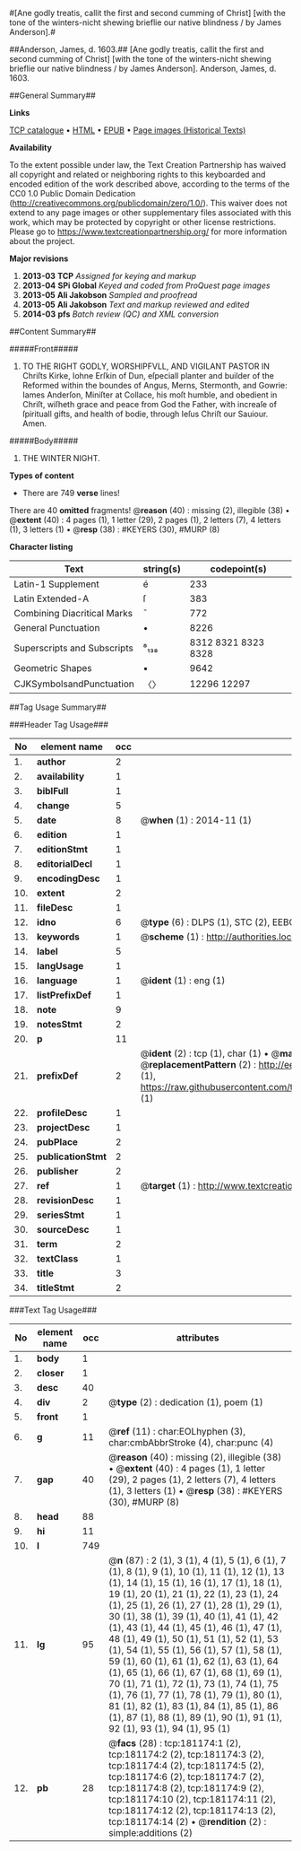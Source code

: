 #[Ane godly treatis, callit the first and second cumming of Christ] [with the tone of the winters-nicht shewing brieflie our native blindness / by James Anderson].#

##Anderson, James, d. 1603.##
[Ane godly treatis, callit the first and second cumming of Christ] [with the tone of the winters-nicht shewing brieflie our native blindness / by James Anderson].
Anderson, James, d. 1603.

##General Summary##

**Links**

[TCP catalogue](http://www.ota.ox.ac.uk/tcp/)  • 
[HTML](http://tei.it.ox.ac.uk/tcp/Texts-HTML/free/B07/B07160.html)  • 
[EPUB](http://tei.it.ox.ac.uk/tcp/Texts-EPUB/free/B07/B07160.epub) • 
[Page images (Historical Texts)](https://historicaltexts.jisc.ac.uk/eebo-60449074e)

**Availability**

To the extent possible under law, the Text Creation Partnership has waived all copyright and related or neighboring rights to this keyboarded and encoded edition of the work described above, according to the terms of the CC0 1.0 Public Domain Dedication (http://creativecommons.org/publicdomain/zero/1.0/). This waiver does not extend to any page images or other supplementary files associated with this work, which may be protected by copyright or other license restrictions. Please go to https://www.textcreationpartnership.org/ for more information about the project.

**Major revisions**

1. __2013-03__ __TCP__ *Assigned for keying and markup*
1. __2013-04__ __SPi Global__ *Keyed and coded from ProQuest page images*
1. __2013-05__ __Ali Jakobson__ *Sampled and proofread*
1. __2013-05__ __Ali Jakobson__ *Text and markup reviewed and edited*
1. __2014-03__ __pfs__ *Batch review (QC) and XML conversion*

##Content Summary##

#####Front#####

1. TO THE RIGHT GODLY, WORSHIPFVLL, AND VIGILANT PASTOR IN Chriſts Kirke, Iohne Erſkin of Dun, eſpeciall planter and builder of the Reformed within the boundes of Angus, Merns, Stermonth, and Gowrie: Iames Anderſon, Miniſter at Collace, his moſt humble, and obedient in Chriſt, wiſheth grace and peace from God the Father, with increaſe of ſpirituall gifts, and health of bodie, through Ieſus Chriſt our Sauiour. Amen.

#####Body#####

1. THE WINTER NIGHT.

**Types of content**

  * There are 749 **verse** lines!

There are 40 **omitted** fragments! 
 @__reason__ (40) : missing (2), illegible (38)  •  @__extent__ (40) : 4 pages (1), 1 letter (29), 2 pages (1), 2 letters (7), 4 letters (1), 3 letters (1)  •  @__resp__ (38) : #KEYERS (30), #MURP (8)

**Character listing**


|Text|string(s)|codepoint(s)|
|---|---|---|
|Latin-1 Supplement|é|233|
|Latin Extended-A|ſ|383|
|Combining             Diacritical Marks|̄|772|
|General Punctuation|•|8226|
|Superscripts             and Subscripts|⁸₁₃₈|8312 8321 8323 8328|
|Geometric Shapes|▪|9642|
|CJKSymbolsandPunctuation|〈〉|12296 12297|

##Tag Usage Summary##

###Header Tag Usage###

|No|element name|occ|attributes|
|---|---|---|---|
|1.|__author__|2||
|2.|__availability__|1||
|3.|__biblFull__|1||
|4.|__change__|5||
|5.|__date__|8| @__when__ (1) : 2014-11 (1)|
|6.|__edition__|1||
|7.|__editionStmt__|1||
|8.|__editorialDecl__|1||
|9.|__encodingDesc__|1||
|10.|__extent__|2||
|11.|__fileDesc__|1||
|12.|__idno__|6| @__type__ (6) : DLPS (1), STC (2), EEBO-CITATION (1), OCLC (1), VID (1)|
|13.|__keywords__|1| @__scheme__ (1) : http://authorities.loc.gov/ (1)|
|14.|__label__|5||
|15.|__langUsage__|1||
|16.|__language__|1| @__ident__ (1) : eng (1)|
|17.|__listPrefixDef__|1||
|18.|__note__|9||
|19.|__notesStmt__|2||
|20.|__p__|11||
|21.|__prefixDef__|2| @__ident__ (2) : tcp (1), char (1)  •  @__matchPattern__ (2) : ([0-9\-]+):([0-9IVX]+) (1), (.+) (1)  •  @__replacementPattern__ (2) : http://eebo.chadwyck.com/downloadtiff?vid=$1&page=$2 (1), https://raw.githubusercontent.com/textcreationpartnership/Texts/master/tcpchars.xml#$1 (1)|
|22.|__profileDesc__|1||
|23.|__projectDesc__|1||
|24.|__pubPlace__|2||
|25.|__publicationStmt__|2||
|26.|__publisher__|2||
|27.|__ref__|1| @__target__ (1) : http://www.textcreationpartnership.org/docs/. (1)|
|28.|__revisionDesc__|1||
|29.|__seriesStmt__|1||
|30.|__sourceDesc__|1||
|31.|__term__|2||
|32.|__textClass__|1||
|33.|__title__|3||
|34.|__titleStmt__|2||


###Text Tag Usage###

|No|element name|occ|attributes|
|---|---|---|---|
|1.|__body__|1||
|2.|__closer__|1||
|3.|__desc__|40||
|4.|__div__|2| @__type__ (2) : dedication (1), poem (1)|
|5.|__front__|1||
|6.|__g__|11| @__ref__ (11) : char:EOLhyphen (3), char:cmbAbbrStroke (4), char:punc (4)|
|7.|__gap__|40| @__reason__ (40) : missing (2), illegible (38)  •  @__extent__ (40) : 4 pages (1), 1 letter (29), 2 pages (1), 2 letters (7), 4 letters (1), 3 letters (1)  •  @__resp__ (38) : #KEYERS (30), #MURP (8)|
|8.|__head__|88||
|9.|__hi__|11||
|10.|__l__|749||
|11.|__lg__|95| @__n__ (87) : 2 (1), 3 (1), 4 (1), 5 (1), 6 (1), 7 (1), 8 (1), 9 (1), 10 (1), 11 (1), 12 (1), 13 (1), 14 (1), 15 (1), 16 (1), 17 (1), 18 (1), 19 (1), 20 (1), 21 (1), 22 (1), 23 (1), 24 (1), 25 (1), 26 (1), 27 (1), 28 (1), 29 (1), 30 (1), 38 (1), 39 (1), 40 (1), 41 (1), 42 (1), 43 (1), 44 (1), 45 (1), 46 (1), 47 (1), 48 (1), 49 (1), 50 (1), 51 (1), 52 (1), 53 (1), 54 (1), 55 (1), 56 (1), 57 (1), 58 (1), 59 (1), 60 (1), 61 (1), 62 (1), 63 (1), 64 (1), 65 (1), 66 (1), 67 (1), 68 (1), 69 (1), 70 (1), 71 (1), 72 (1), 73 (1), 74 (1), 75 (1), 76 (1), 77 (1), 78 (1), 79 (1), 80 (1), 81 (1), 82 (1), 83 (1), 84 (1), 85 (1), 86 (1), 87 (1), 88 (1), 89 (1), 90 (1), 91 (1), 92 (1), 93 (1), 94 (1), 95 (1)|
|12.|__pb__|28| @__facs__ (28) : tcp:181174:1 (2), tcp:181174:2 (2), tcp:181174:3 (2), tcp:181174:4 (2), tcp:181174:5 (2), tcp:181174:6 (2), tcp:181174:7 (2), tcp:181174:8 (2), tcp:181174:9 (2), tcp:181174:10 (2), tcp:181174:11 (2), tcp:181174:12 (2), tcp:181174:13 (2), tcp:181174:14 (2)  •  @__rendition__ (2) : simple:additions (2)|

